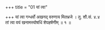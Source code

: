 +++
title = "01 यां त्वा"

+++
यां त्वा गन्धर्वो अखनद् वरुणाय मितभ्रजे । तु. शौ.सं. ४.४  
तां त्वा वयं खनामस्योषधिं शेपहर्षणीम् ॥ १ ॥
